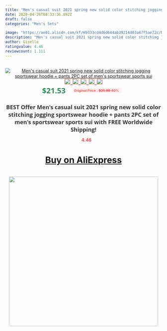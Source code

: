```yaml
---
title: "Men's casual suit 2021 spring new solid color stitching jogging sportswear hoodie + pants 2PC set of men's sportswear sports sui"
date: 2020-04-26T08:33:36.892Z
draft: false
categories: "Men's Sets"

image: "https://ae01.alicdn.com/kf/H9333cd4d6d644ab39214d03a47f5ae72c/Men-s-casual-suit-2021-spring-new-solid-color-stitching-jogging-sportswear-hoodie-pants-2PC-set.jpg"
description: "Men's casual suit 2021 spring new solid color stitching jogging sportswear hoodie + pants 2PC set of men's sportswear sports sui"
author: Giselle
ratingvalue: 4.46
reviewcount: 1.111
---
```

<br>
<div style="text-align: center;">
<a href="https://s.click.aliexpress.com/e/_ALxn0h" target="_blank" rel="nofollow noopener noreferrer"><img alt="Men's casual suit 2021 spring new solid color stitching jogging sportswear hoodie + pants 2PC set of men's sportswear sports sui" class="magnifier-image" src="https://ae01.alicdn.com/kf/H9333cd4d6d644ab39214d03a47f5ae72c/Men-s-casual-suit-2021-spring-new-solid-color-stitching-jogging-sportswear-hoodie-pants-2PC-set.jpg_640x640.jpg">
<br>
<img style="border:1px solid salmon" src="https://ae01.alicdn.com/kf/H9333cd4d6d644ab39214d03a47f5ae72c/Men-s-casual-suit-2021-spring-new-solid-color-stitching-jogging-sportswear-hoodie-pants-2PC-set.jpg_120x120.jpg">&nbsp;&nbsp;<img style="border:1px solid salmon" src="https://ae01.alicdn.com/kf/H762b651058884f53bd952b2e245697add/Men-s-casual-suit-2021-spring-new-solid-color-stitching-jogging-sportswear-hoodie-pants-2PC-set.jpg_120x120.jpg">&nbsp;&nbsp;<img style="border:1px solid salmon" src="https://ae01.alicdn.com/kf/Hf121e76670b644139eaff01d157d87117/Men-s-casual-suit-2021-spring-new-solid-color-stitching-jogging-sportswear-hoodie-pants-2PC-set.jpg_120x120.jpg">&nbsp;&nbsp;<img style="border:1px solid salmon" src="https://ae01.alicdn.com/kf/H09ec1590ada6401eb3d0d99c3b33f4ceX/Men-s-casual-suit-2021-spring-new-solid-color-stitching-jogging-sportswear-hoodie-pants-2PC-set.jpg_120x120.jpg">&nbsp;&nbsp;<img style="border:1px solid salmon" src="https://ae01.alicdn.com/kf/Hc99e62b4187b41fd86e61f1f290c8356P/Men-s-casual-suit-2021-spring-new-solid-color-stitching-jogging-sportswear-hoodie-pants-2PC-set.jpg_120x120.jpg"></a></div><br0>
<div style="text-align: center;"><span style="background-color: white; border: 0px; box-sizing: border-box; color: seagreen; display: inline-block; font-family: &quot;open sans&quot; , &quot;arial&quot; , &quot;helvetica&quot; , sans-serif , &quot;heiti&quot;; font-size: 24px; font-stretch: inherit; font-weight: 700; line-height: inherit; margin: 0px 10px 0px 0px; padding: 0px; vertical-align: middle;">$21.53 </span>
<span style="background: rgb(255 , 241 , 241); border-radius: 3px; border: 0px; box-sizing: border-box; color: #ff4747; display: inline-block; font-family: inherit; font-size: 12px; font-stretch: inherit; font-style: inherit; font-variant: inherit; font-weight: 600; line-height: inherit; margin: 0px; padding: 2px 5px; transform: scale(0.9); vertical-align: middle;">Original Price : <b style="text-decoration: line-through;">$35.88 </b> 40%&nbsp;&nbsp;</span></div>
<h1 style="color: #333333; display: inline-block; font-family: &quot;open sans&quot; , &quot;arial&quot; , &quot;helvetica&quot; , sans-serif , &quot;heiti&quot;; font-size: 18px; font-stretch: inherit; font-weight: 700; text-align: center;">BEST Offer Men's casual suit 2021 spring new solid color stitching jogging sportswear hoodie + pants 2PC set of men's sportswear sports sui with FREE Worldwide Shipping!</h1>
<div style="color: #ff4747; text-align: center;">
<img src="https://4.bp.blogspot.com/-M0ZcTcb-5uY/XleCXlxnR4I/AAAAAAAAAEc/OrjgMkXV1oMQFaCRZj5HQwOCBcu3w1FegCPcBGAYYCw/s1600/star.png" style="height: 15px;">&nbsp;<b>4.46</b></div>
<div class="button_cont" align="center"><a class="buynow_a" href="https://s.click.aliexpress.com/e/_ALxn0h" target="_blank" rel="nofollow noopener noreferrer"><H1>Buy on AliExpress</H1></a></div><br>
<div class="separator" style="clear: both; text-align: center;">
<img src="https://lh3.googleusercontent.com/-pTy5HemUv9M/XlePHvY0dAI/AAAAAAAAAE4/0nX5iRUoIWY8eMW9Dpxeirr157OZliDIgCLcBGAsYHQ/s1600/badge.gif" width="480">
</div>
